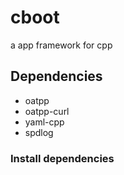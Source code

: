 # cboot

a app framework for cpp

## Dependencies

- oatpp
- oatpp-curl
- yaml-cpp
- spdlog

### Install dependencies

```bash

```